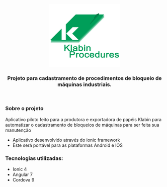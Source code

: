 
<p align="center">
  <img src="./src/assets/logo.png" height="200" alt="klabin-procedures" />
</p>

<h3 align="center">
  Projeto para cadastramento de procedimentos de bloqueio de máquinas industriais.
</h3>
    
<br>

### Sobre o projeto
Aplicativo piloto feito para a produtora e exportadora de papéis Klabin para automatizar o cadastramento de bloqueios de máquinas para ser feita sua manutenção

- Aplicativo desenvolvido através do ionic framework 
- Este será portável para as plataformas Android e IOS

### Tecnologias utilizadas:
- Ionic 4
- Angular 7
- Cordova 9
